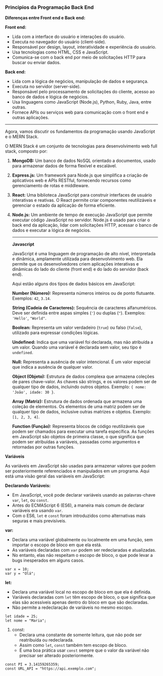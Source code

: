 ### Principios da Programação Back End

**Diferenças entre Front end e Back end:**

**Front end:**

- Lida com a interface do usuário e interações do usuário.
- Executa no navegador do usuário (client-side).
- Responsável por design, layout, interatividade e experiência do usuário.
- Usa tecnologias como HTML, CSS e JavaScript.
- Comunica-se com o back end por meio de solicitações HTTP para buscar ou enviar dados.

**Back end:**

- Lida com a lógica de negócios, manipulação de dados e segurança.
- Executa no servidor (server-side).
- Responsável pelo processamento de solicitações do cliente, acesso ao banco de dados e lógica de negócios.
- Usa linguagens como JavaScript (Node.js), Python, Ruby, Java, entre outras.
- Fornece APIs ou serviços web para comunicação com o front end e outras aplicações.

------

Agora, vamos discutir os fundamentos da programação usando JavaScript e o MERN Stack.

O MERN Stack é um conjunto de tecnologias para desenvolvimento web full stack, composto por:

1. **MongoDB:** Um banco de dados NoSQL orientado a documentos, usado para armazenar dados de forma flexível e escalável.

2. **Express.js:** Um framework para Node.js que simplifica a criação de aplicativos web e APIs RESTful, fornecendo recursos como gerenciamento de rotas e middleware.

3. **React:** Uma biblioteca JavaScript para construir interfaces de usuário interativas e reativas. O React permite criar componentes reutilizáveis e gerenciar o estado da aplicação de forma eficiente.

4. **Node.js:** Um ambiente de tempo de execução JavaScript que permite executar código JavaScript no servidor. Node.js é usado para criar o back end da aplicação, lidar com solicitações HTTP, acessar o banco de dados e executar a lógica de negócios.

   ------

   **Javascript**

   JavaScript é uma linguagem de programação de alto nível, interpretada e dinâmica, amplamente utilizada para desenvolvimento web. Ela permite que os desenvolvedores criem aplicações interativas e dinâmicas do lado do cliente (front end) e do lado do servidor (back end).

   Aqui estão alguns dos tipos de dados básicos em JavaScript:

   **Number (Número):** Representa números inteiros ou de ponto flutuante. Exemplos: `42`, `3.14`.

   **String (Cadeia de Caracteres):** Sequência de caracteres alfanuméricos. Deve ser definida entre aspas simples (`'`) ou duplas (`"`). Exemplos: `'Hello'`, `"World"`.

   **Boolean:** Representa um valor verdadeiro (`true`) ou falso (`false`), utilizado para expressar condições lógicas.

   **Undefined:** Indica que uma variável foi declarada, mas não atribuída a um valor. Quando uma variável é declarada sem valor, seu tipo é `undefined`.

   **Null:** Representa a ausência de valor intencional. É um valor especial que indica a ausência de qualquer valor.

   **Object (Objeto):** Estrutura de dados complexa que armazena coleções de pares chave-valor. As chaves são strings, e os valores podem ser de qualquer tipo de dados, incluindo outros objetos. Exemplo: `{ nome: 'João', idade: 30 }`.

   **Array (Matriz):** Estrutura de dados ordenada que armazena uma coleção de elementos. Os elementos de uma matriz podem ser de qualquer tipo de dados, inclusive outras matrizes e objetos. Exemplo: `[1, 2, 3, 4]`.

   **Function (Função):** Representa blocos de código reutilizáveis que podem ser chamados para executar uma tarefa específica. As funções em JavaScript são objetos de primeira classe, o que significa que podem ser atribuídas a variáveis, passadas como argumentos e retornadas por outras funções.

**Variáveis**

As variáveis em JavaScript são usadas para armazenar valores que podem ser posteriormente referenciados e manipulados em um programa. Aqui está uma visão geral das variáveis em JavaScript:

**Declarando Variáveis:**

- Em JavaScript, você pode declarar variáveis usando as palavras-chave `var`, `let`, ou `const`.
- Antes do ECMAScript 6 (ES6), a maneira mais comum de declarar variáveis era usando `var`.
- Com o ES6, `let` e `const` foram introduzidos como alternativas mais seguras e mais previsíveis.

**var:**

- Declara uma variável globalmente ou localmente em uma função, sem importar o escopo de bloco em que ela está.
- As variáveis declaradas com `var` podem ser redeclaradas e atualizadas.
- No entanto, elas não respeitam o escopo de bloco, o que pode levar a bugs inesperados em alguns casos.

```
var x = 10;
var y = "Olá";
```

**let:**

- Declara uma variável local no escopo de bloco em que ela é definida.
- Variáveis declaradas com `let` têm escopo de bloco, o que significa que elas são acessíveis apenas dentro do bloco em que são declaradas.
- Não permite a redeclaração de variáveis no mesmo escopo.

```
let idade = 25;
let nome = "Maria";
```

1. const:
   - Declara uma constante de somente leitura, que não pode ser reatribuída ou redeclarada.
   - Assim como `let`, `const` também tem escopo de bloco.
   - É uma boa prática usar `const` sempre que o valor da variável não precisar ser alterado posteriormente.

```
const PI = 3.14159265359;
const URL_API = "https://api.exemplo.com";
```

